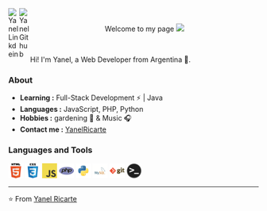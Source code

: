 <a href="https://www.linkedin.com/in/yanelricarte/">
  <img align="left" alt="Yanel Linkdein" width="22px" src="https://cdn.jsdelivr.net/npm/simple-icons@v3/icons/linkedin.svg" />
</a>
<a href="https://github.com/yanelricarte">
  <img align="left" alt="Yanel Github" width="22px" src="https://cdn.jsdelivr.net/npm/simple-icons@v3/icons/github.svg" />
</a>
</br>
<div align="center">
<p align="center">Welcome to my page <img src="https://media.giphy.com/media/hvRJCLFzcasrR4ia7z/giphy.gif" width="25px"> </p> </br> 
</div>
 <p>Hi! I'm Yanel, a Web Developer from Argentina 🚀. </p>

### About

-  **Learning :** Full-Stack Development :zap: | Java    
-  **Languages :** JavaScript, PHP, Python
-  **Hobbies :** gardening :cherries: & Music :headphones:
-  **Contact me :** [YanelRicarte](https://www.linkedin.com/in/yanelricarte/)


### Languages and Tools

 
<code><img height="30" src="https://raw.githubusercontent.com/github/explore/80688e429a7d4ef2fca1e82350fe8e3517d3494d/topics/html/html.png"></code>
<code><img height="30" src="https://raw.githubusercontent.com/github/explore/80688e429a7d4ef2fca1e82350fe8e3517d3494d/topics/css/css.png"></code>
<code><img height="30" src="https://raw.githubusercontent.com/github/explore/80688e429a7d4ef2fca1e82350fe8e3517d3494d/topics/javascript/javascript.png"></code>
<code><img height="30" src="https://raw.githubusercontent.com/github/explore/80688e429a7d4ef2fca1e82350fe8e3517d3494d/topics/php/php.png"></code>
<code><img height="30" src="https://raw.githubusercontent.com/github/explore/80688e429a7d4ef2fca1e82350fe8e3517d3494d/topics/python/python.png"></code>
<code><img height="30" src="https://raw.githubusercontent.com/github/explore/80688e429a7d4ef2fca1e82350fe8e3517d3494d/topics/mysql/mysql.png"></code>
<code><img height="30" src="https://raw.githubusercontent.com/github/explore/80688e429a7d4ef2fca1e82350fe8e3517d3494d/topics/git/git.png"></code>
<code><img height="30" src="https://raw.githubusercontent.com/github/explore/80688e429a7d4ef2fca1e82350fe8e3517d3494d/topics/terminal/terminal.png"></code>



---
⭐️ From [Yanel Ricarte](https://github.com/yanelricarte)

